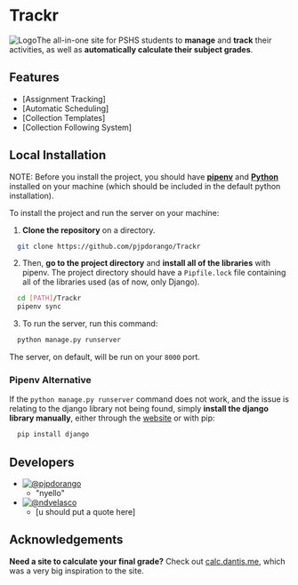 # Trackr
![Logo](https://i.imghippo.com/files/jvtgz1719339005.png)The all-in-one site for PSHS students to **manage** and **track** their activities, as well as **automatically calculate their subject grades**.
## Features

- [Assignment Tracking]
- [Automatic Scheduling]
- [Collection Templates]
- [Collection Following System]
## Local Installation

NOTE: Before you install the project, you should have [**pipenv**](https://pipenv.pypa.io/en/latest/) and [**Python**](https://www.python.org/downloads/) installed on your machine (which should be included in the default python installation).

To install the project and run the server on your machine:

1. **Clone the repository** on a directory.

```bash
  git clone https://github.com/pjpdorango/Trackr
```

2. Then, **go to the project directory** and **install all of the libraries** with pipenv. The project directory should have a `Pipfile.lock` file containing all of the libraries used (as of now, only Django).

```bash
  cd [PATH]/Trackr
  pipenv sync
```

3. To run the server, run this command:

```bash
  python manage.py runserver
```

The server, on default, will be run on your `8000` port.

### Pipenv Alternative

If the `python manage.py runserver` command does not work, and the issue is relating to the django library not being found, simply **install the django library manually**, either through the [website](https://docs.djangoproject.com/en/5.0/topics/install/) or with pip:

```bash
  pip install django
```


## Developers

- [![@pjpdorango](https://img.shields.io/badge/PJ-blue?logo=github)](https://github.com/pjpdorango)
  - "nyello"
- [![@ndvelasco](https://img.shields.io/badge/Naeema-brown?logo=github)](https://github.com/ndvelasco)
  - [u should put a quote here]

## Acknowledgements

**Need a site to calculate your final grade?** Check out [calc.dantis.me](https://calc.dantis.me), which was a very big inspiration to the site.
